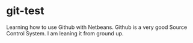 # git-test
Learning how to use Github with Netbeans.
Github is a very good Source Control System. I am leaning it from ground up. 
